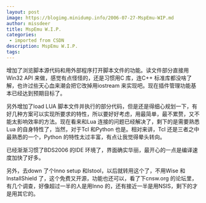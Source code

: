 ```yaml
---
layout: post
image: https://blogimg.minidump.info/2006-07-27-MspEmu-WIP.md
author: missdeer
title: MspEmu W.I.P.
categories: 
 - imported from CSDN
description: MspEmu W.I.P.
tags: 
---
```


增加了浏览脚本源代码和用外部程序打开脚本文件的功能。读文件部分直接用Win32 API 来做，感觉有点怪怪的，还是习惯用C 库，连C++ 标准库都没啥了解，也许过些天心血来潮会把它改掉用iostream 来实现吧。现在插件管理功能基本已经达到预期目标了。

另外增加了load LUA 脚本文件并执行的部分代码，但是还是得细心规划一下，有好几种方案可以实现所要求的特性，所以要好好考虑，用最简单，最不累赘，又不能太影响效率的方法。现在看来和Lua 连接的问题已经解决了，剩下的是需要熟悉Lua 的自身特性了，当然，对于Tcl 和Python 也是。相对来讲，Tcl 还是三者之中最熟悉的一个，Python 的特性太过丰富，有点让我觉得晕头转向。

已经渐渐习惯了BDS2006 的IDE 环境了，界面确实华丽，最开心的一点是编译速度加快了好多。

另外，去down 了个Inno setup 和Istool，以后就转用这个了，不用Wise 和InstallShield 了，这个免费又开源，功能也还可以，看了下cnsw.org 的论坛里，有几个调查，好像超过一半的人是用Inno 的，还有接近一半是用NSIS，剩下的才是用其它的。
